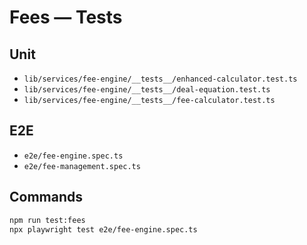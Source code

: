 # Fees — Tests

## Unit

- `lib/services/fee-engine/__tests__/enhanced-calculator.test.ts`
- `lib/services/fee-engine/__tests__/deal-equation.test.ts`
- `lib/services/fee-engine/__tests__/fee-calculator.test.ts`

## E2E

- `e2e/fee-engine.spec.ts`
- `e2e/fee-management.spec.ts`

## Commands

```bash
npm run test:fees
npx playwright test e2e/fee-engine.spec.ts
```
